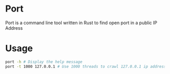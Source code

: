 # Port

Port is a command line tool written in Rust to find open port in a public IP Address

# Usage

```bash
port -h # Display the help message
port -t 1000 127.0.0.1 # Use 1000 threads to crawl 127.0.0.1 ip address
```
